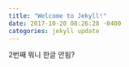 ```yaml
---
title: "Welcome to Jekyll!"
date: 2017-10-20 08:26:28 -0400
categories: jekyll update
---
```

2번째 뭐니 한글 안됨?


